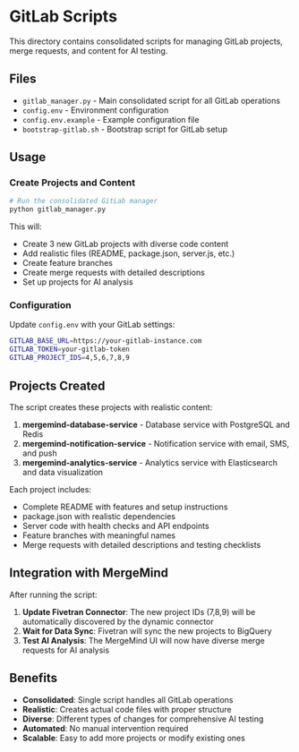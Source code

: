 # GitLab Scripts

This directory contains consolidated scripts for managing GitLab projects, merge requests, and content for AI testing.

## Files

- `gitlab_manager.py` - Main consolidated script for all GitLab operations
- `config.env` - Environment configuration
- `config.env.example` - Example configuration file
- `bootstrap-gitlab.sh` - Bootstrap script for GitLab setup

## Usage

### Create Projects and Content

```bash
# Run the consolidated GitLab manager
python gitlab_manager.py
```

This will:
- Create 3 new GitLab projects with diverse code content
- Add realistic files (README, package.json, server.js, etc.)
- Create feature branches
- Create merge requests with detailed descriptions
- Set up projects for AI analysis

### Configuration

Update `config.env` with your GitLab settings:

```bash
GITLAB_BASE_URL=https://your-gitlab-instance.com
GITLAB_TOKEN=your-gitlab-token
GITLAB_PROJECT_IDS=4,5,6,7,8,9
```

## Projects Created

The script creates these projects with realistic content:

1. **mergemind-database-service** - Database service with PostgreSQL and Redis
2. **mergemind-notification-service** - Notification service with email, SMS, and push
3. **mergemind-analytics-service** - Analytics service with Elasticsearch and data visualization

Each project includes:
- Complete README with features and setup instructions
- package.json with realistic dependencies
- Server code with health checks and API endpoints
- Feature branches with meaningful names
- Merge requests with detailed descriptions and testing checklists

## Integration with MergeMind

After running the script:

1. **Update Fivetran Connector**: The new project IDs (7,8,9) will be automatically discovered by the dynamic connector
2. **Wait for Data Sync**: Fivetran will sync the new projects to BigQuery
3. **Test AI Analysis**: The MergeMind UI will now have diverse merge requests for AI analysis

## Benefits

- **Consolidated**: Single script handles all GitLab operations
- **Realistic**: Creates actual code files with proper structure
- **Diverse**: Different types of changes for comprehensive AI testing
- **Automated**: No manual intervention required
- **Scalable**: Easy to add more projects or modify existing ones
